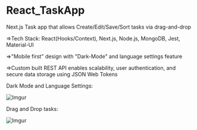 # React_TaskApp
Next.js Task app that allows Create/Edit/Save/Sort tasks via drag-and-drop

=>Tech Stack: React(Hooks/Context), Next.js, Node.js, MongoDB, Jest, Material-UI

=>"Mobile first" design with "Dark-Mode" and language settings feature 

=>Custom built REST API enables scalability, user authentication, and secure data storage using JSON Web Tokens

Dark Mode and Language Settings:

![Imgur](https://i.imgur.com/k7ZITx0.png)


Drag and Drop tasks: 

![Imgur](https://i.imgur.com/4HvfmaP.png)

